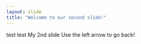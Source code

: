 ```yaml
---
layout: slide
title: "Welcome to our second slide!"
---
```

test test
My 2nd slide
Use the left arrow to go back!
